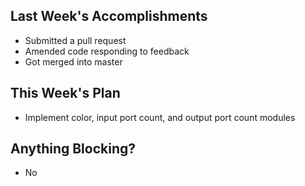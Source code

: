 ## Last Week's Accomplishments

 - Submitted a pull request
 - Amended code responding to feedback
 - Got merged into master

## This Week's Plan

 - Implement color, input port count, and output port count modules

## Anything Blocking?

 - No